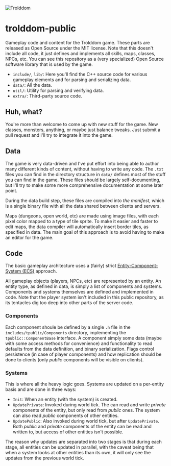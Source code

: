 ![Trolddom](https://github.com/demogorgon1/trolddom-public/blob/master/logo_460x215.png?raw=true)

# trolddom-public
Gameplay code and content for the Trolddom game. These parts are released as Open Source under the MIT license. Note that this doesn't include all code, it just defines and implements all skills, maps, classes, NPCs, etc. You can see this repository as a (very specialized) Open Source software library that is used by the game.

* ```include/```, ```lib/```: Here you'll find the C++ source code for various gameplay elements and for parsing and serializing data.
* ```data/```: All the data.
* ```util/```: Utility for parsing and verifying data.
* ```extra/```: Third-party source code.

## Huh, what?
You're more than welcome to come up with new stuff for the game. New classes, monsters, anything, or maybe just balance tweaks. Just submit a pull request and I'll try to integrate it into the game. 

## Data
The game is very data-driven and I've put effort into being able to author many different kinds of content, without having to write any code. The ```.txt``` files you can find in the directory structure in ```data/``` defines most of the stuff you can find in the game. These files should be largely self-documenting, but I'll try to make some more comprehensive documentation at some later point.

During the data build step, these files are compiled into *the manifest*, which is a single binary file with all the data shared between clients and servers. 

Maps (dungeons, open world, etc) are made using image files, with each pixel color mapped to a type of tile sprite. To make it easier and faster to edit maps, the data compiler will automatically insert border tiles, as specified in data. The main goal of this approach is to avoid having to make an editor for the game.

## Code
The basic gameplay architecture uses a (fairly) strict [Entity-Component-System (ECS)](https://en.m.wikipedia.org/wiki/Entity_component_system) approach.

All gameplay objects (players, NPCs, etc) are represented by an entity. An entity type, as defined in data, is simply a list of components and systems. Components and systems themselves are defined and implemented in code. Note that the player system isn't included in this public repository, as its tentacles dig too deep into other parts of the server code.

### Components
Each component shoule be defined by a single ```.h``` file in the ```includes/tpublic/Components``` directory, implementing the ```tpublic::ComponentBase``` interface. A component simply some data (maybe with some access methods for convenience) and functionality to read defaults from the data definition, and binary serialization. Flags control persistence (in case of player components) and how replication should be done to clients (only *public* components will be visible on clients).

### Systems
This is where all the heavy logic goes. Systems are updated on a per-entity basis and are done in three ways:

* ```Init```: When an entity (with the system) is created.
* ```UpdatePrivate```: Invoked during world tick. The can read and write *private* components of the entity, but only read from *public* ones. The system can also read *public* components of other entities.
* ```UpdatePublic```: Also invoked during world tick, but after ```UpdatePrivate```. Both *public* and *private* components of the entity can be read and written to, but access of other entities isn't possible.

The reason why updates are separated into two stages is that during each stage, all entities can be updated in parallel, with the caveat being that when a system looks at other entities than its own, it will only see the updates from the previous world tick.
